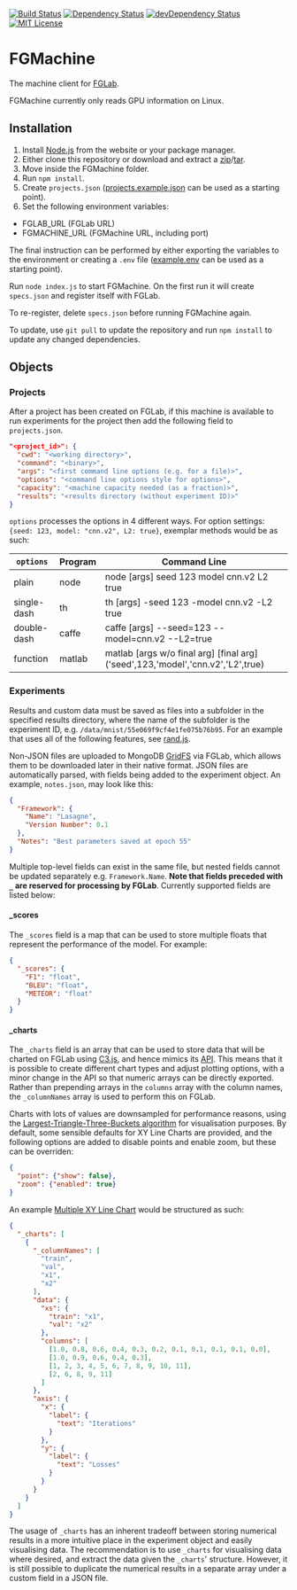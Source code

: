 [![Build Status](https://img.shields.io/travis/Kaixhin/FGMachine.svg)](https://travis-ci.org/Kaixhin/FGMachine)
[![Dependency Status](https://img.shields.io/david/kaixhin/fgmachine.svg)](https://david-dm.org/Kaixhin/FGMachine)
[![devDependency Status](https://img.shields.io/david/dev/kaixhin/fgmachine.svg)](https://david-dm.org/Kaixhin/FGMachine#info=devDependencies)
[![MIT License](https://img.shields.io/badge/license-MIT-blue.svg)](https://raw.githubusercontent.com/Kaixhin/FGMachine/master/LICENSE)

# FGMachine

The machine client for [FGLab](https://github.com/Kaixhin/FGLab).

FGMachine currently only reads GPU information on Linux.

## Installation

1. Install [Node.js](https://nodejs.org/) from the website or your package manager.
1. Either clone this repository or download and extract a [zip](https://github.com/Kaixhin/FGMachine/zipball/master)/[tar](https://github.com/Kaixhin/FGMachine/tarball/master).
1. Move inside the FGMachine folder.
1. Run `npm install`.
1. Create `projects.json` ([projects.example.json](https://github.com/Kaixhin/FGMachine/blob/master/projects.example.json) can be used as a starting point).
1. Set the following environment variables:
  - FGLAB_URL (FGLab URL)
  - FGMACHINE_URL (FGMachine URL, including port)

The final instruction can be performed by either exporting the variables to the environment or creating a `.env` file ([example.env](https://github.com/Kaixhin/FGMachine/blob/master/example.env) can be used as a starting point).

Run `node index.js` to start FGMachine. On the first run it will create `specs.json` and register itself with FGLab.

To re-register, delete `specs.json` before running FGMachine again.

To update, use `git pull` to update the repository and run `npm install` to update any changed dependencies.

## Objects

### Projects

After a project has been created on FGLab, if this machine is available to run experiments for the project then add the following field to `projects.json`.


```json
"<project_id>": {
  "cwd": "<working directory>",
  "command": "<binary>",
  "args": "<first command line options (e.g. for a file)>",
  "options": "<command line options style for options>",
  "capacity": "<machine capacity needed (as a fraction)>",
  "results": "<results directory (without experiment ID)>"
}
```

`options` processes the options in 4 different ways. For option settings: `{seed: 123, model: "cnn.v2", L2: true}`, exemplar methods would be as such:

| `options`   | Program | Command Line                                                                    |
|-------------|---------|---------------------------------------------------------------------------------|
| plain       | node    | node [args] seed 123 model cnn.v2 L2 true                                       |
| single-dash | th      | th [args] -seed 123 -model cnn.v2 -L2 true                                      |
| double-dash | caffe   | caffe [args] --seed=123 --model=cnn.v2 --L2=true                                |
| function    | matlab  | matlab [args w/o final arg] [final arg]\('seed',123,'model','cnn.v2','L2',true) |

### Experiments

Results and custom data must be saved as files into a subfolder in the specified results directory, where the name of the subfolder is the experiment ID, e.g. `/data/mnist/55e069f9cf4e1fe075b76b95`. For an example that uses all of the following features, see [rand.js](https://github.com/Kaixhin/FGMachine/blob/master/test/rand.js). 

Non-JSON files are uploaded to MongoDB [GridFS](http://docs.mongodb.org/manual/core/gridfs/) via FGLab, which allows them to be downloaded later in their native format. JSON files are automatically parsed, with fields being added to the experiment object. An example, `notes.json`, may look like this:

```json
{
  "Framework": {
    "Name": "Lasagne",
    "Version Number": 0.1
  },
  "Notes": "Best parameters saved at epoch 55"
}
```

Multiple top-level fields can exist in the same file, but nested fields cannot be updated separately e.g. `Framework.Name`. **Note that fields preceded with `_` are reserved for processing by FGLab**. Currently supported fields are listed below:

#### _scores

The `_scores` field is a map that can be used to store multiple floats that represent the performance of the model. For example:

```json
{
  "_scores": {
    "F1": "float",
    "BLEU": "float",
    "METEOR": "float"
  }
}
```

#### _charts

The `_charts` field is an array that can be used to store data that will be charted on FGLab using [C3.js](http://c3js.org/), and hence mimics its [API](http://c3js.org/examples.html). This means that it is possible to create different chart types and adjust plotting options, with a minor change in the API so that numeric arrays can be directly exported. Rather than prepending arrays in the `columns` array with the column names, the `_columnNames` array is used to perform this on FGLab.

Charts with lots of values are downsampled for performance reasons, using the [Largest-Triangle-Three-Buckets algorithm](http://hdl.handle.net/1946/15343) for visualisation purposes. By default, some sensible defaults for XY Line Charts are provided, and the following options are added to disable points and enable zoom, but these can be overriden:

```json
{
  "point": {"show": false},
  "zoom": {"enabled": true}
}
```

An example [Multiple XY Line Chart](http://c3js.org/samples/simple_xy_multiple.html) would be structured as such:

```json
{
  "_charts": [
    {
      "_columnNames": [
        "train",
        "val",
        "x1",
        "x2"
      ],
      "data": {
        "xs": {
          "train": "x1",
          "val": "x2"
        },
        "columns": [
          [1.0, 0.8, 0.6, 0.4, 0.3, 0.2, 0.1, 0.1, 0.1, 0.1, 0.0],
          [1.0, 0.9, 0.6, 0.4, 0.3],
          [1, 2, 3, 4, 5, 6, 7, 8, 9, 10, 11],
          [2, 6, 8, 9, 11]
        ]
      },
      "axis": {
        "x": {
          "label": {
            "text": "Iterations"
          }
        },
        "y": {
          "label": {
            "text": "Losses"
          }
        }
      }
    }
  ]
}
```

The usage of `_charts` has an inherent tradeoff between storing numerical results in a more intuitive place in the experiment object and easily visualising data. The recommendation is to use `_charts` for visualising data where desired, and extract the data given the `_charts`' structure. However, it is still possible to duplicate the numerical results in a separate array under a custom field in a JSON file.

